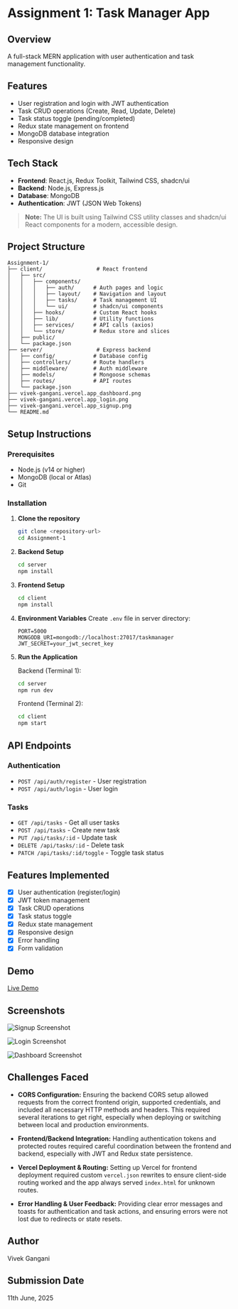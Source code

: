 # Assignment 1: Task Manager App

## Overview

A full-stack MERN application with user authentication and task management functionality.

## Features

- User registration and login with JWT authentication
- Task CRUD operations (Create, Read, Update, Delete)
- Task status toggle (pending/completed)
- Redux state management on frontend
- MongoDB database integration
- Responsive design

## Tech Stack

- **Frontend**: React.js, Redux Toolkit, Tailwind CSS, shadcn/ui
- **Backend**: Node.js, Express.js
- **Database**: MongoDB
- **Authentication**: JWT (JSON Web Tokens)

> **Note:** The UI is built using Tailwind CSS utility classes and shadcn/ui React components for a modern, accessible design.

## Project Structure

```
Assignment-1/
├── client/                 # React frontend
│   ├── src/
│   │   ├── components/
│   │   │   ├── auth/      # Auth pages and logic
│   │   │   ├── layout/    # Navigation and layout
│   │   │   ├── tasks/     # Task management UI
│   │   │   └── ui/        # shadcn/ui components
│   │   ├── hooks/         # Custom React hooks
│   │   ├── lib/           # Utility functions
│   │   ├── services/      # API calls (axios)
│   │   └── store/         # Redux store and slices
│   ├── public/
│   └── package.json
├── server/                 # Express backend
│   ├── config/            # Database config
│   ├── controllers/       # Route handlers
│   ├── middleware/        # Auth middleware
│   ├── models/            # Mongoose schemas
│   ├── routes/            # API routes
│   └── package.json
├── vivek-gangani.vercel.app_dashboard.png
├── vivek-gangani.vercel.app_login.png
├── vivek-gangani.vercel.app_signup.png
└── README.md
```

## Setup Instructions

### Prerequisites

- Node.js (v14 or higher)
- MongoDB (local or Atlas)
- Git

### Installation

1. **Clone the repository**

   ```bash
   git clone <repository-url>
   cd Assignment-1
   ```

2. **Backend Setup**

   ```bash
   cd server
   npm install
   ```

3. **Frontend Setup**

   ```bash
   cd client
   npm install
   ```

4. **Environment Variables**
   Create `.env` file in server directory:

   ```
   PORT=5000
   MONGODB_URI=mongodb://localhost:27017/taskmanager
   JWT_SECRET=your_jwt_secret_key
   ```

5. **Run the Application**

   Backend (Terminal 1):

   ```bash
   cd server
   npm run dev
   ```

   Frontend (Terminal 2):

   ```bash
   cd client
   npm start
   ```

## API Endpoints

### Authentication

- `POST /api/auth/register` - User registration
- `POST /api/auth/login` - User login

### Tasks

- `GET /api/tasks` - Get all user tasks
- `POST /api/tasks` - Create new task
- `PUT /api/tasks/:id` - Update task
- `DELETE /api/tasks/:id` - Delete task
- `PATCH /api/tasks/:id/toggle` - Toggle task status

## Features Implemented

- [x] User authentication (register/login)
- [x] JWT token management
- [x] Task CRUD operations
- [x] Task status toggle
- [x] Redux state management
- [x] Responsive design
- [x] Error handling
- [x] Form validation

## Demo

[Live Demo](https://vivek-gangani.vercel.app)

## Screenshots

![Signup Screenshot](vivek-gangani.vercel.app_signup.png)

![Login Screenshot](vivek-gangani.vercel.app_login.png)

![Dashboard Screenshot](vivek-gangani.vercel.app_dashboard.png)

<!-- Add more screenshots below as needed -->

## Challenges Faced

- **CORS Configuration:**
  Ensuring the backend CORS setup allowed requests from the correct frontend origin, supported credentials, and included all necessary HTTP methods and headers. This required several iterations to get right, especially when deploying or switching between local and production environments.

- **Frontend/Backend Integration:**
  Handling authentication tokens and protected routes required careful coordination between the frontend and backend, especially with JWT and Redux state persistence.

- **Vercel Deployment & Routing:**
  Setting up Vercel for frontend deployment required custom `vercel.json` rewrites to ensure client-side routing worked and the app always served `index.html` for unknown routes.

- **Error Handling & User Feedback:**
  Providing clear error messages and toasts for authentication and task actions, and ensuring errors were not lost due to redirects or state resets.

## Author

Vivek Gangani

## Submission Date

11th June, 2025

